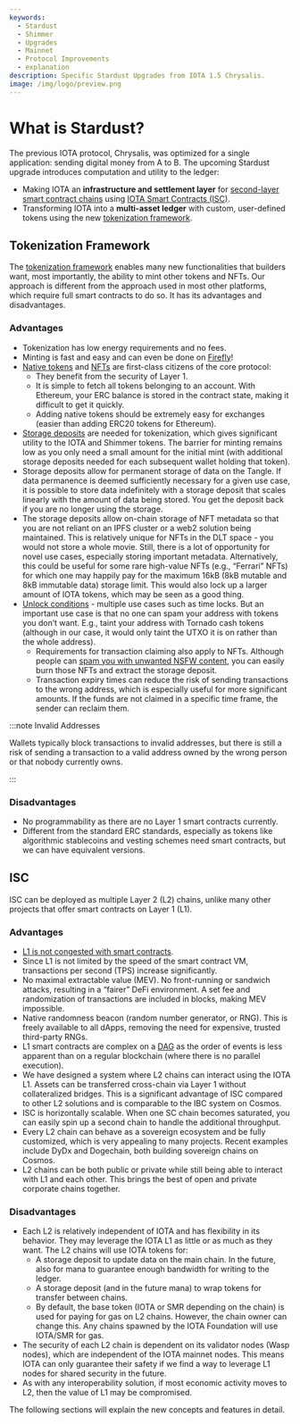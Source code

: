 ```yaml
---
keywords:
  - Stardust
  - Shimmer
  - Upgrades
  - Mainnet
  - Protocol Improvements
  - explanation
description: Specific Stardust Upgrades from IOTA 1.5 Chrysalis.
image: /img/logo/preview.png
---
```


# What is Stardust?

The previous IOTA protocol, Chrysalis, was optimized for a single application: sending digital money from A to B.
The upcoming Stardust upgrade introduces computation and utility to the ledger:

- Making IOTA an **infrastructure and settlement layer** for [second-layer smart contract chains](https://wiki.iota.org/smart-contracts/overview) using [IOTA Smart Contracts (ISC)](#isc).
- Transforming IOTA into a **multi-asset ledger** with custom, user-defined tokens using the new [tokenization framework](#tokenization-framework).

## Tokenization Framework

The [tokenization framework](tokenization.md) enables many new functionalities that builders want, most importantly, the ability to mint other tokens and NFTs. Our approach is different from the approach used in most other platforms, which require full smart contracts to do so. It has its advantages and disadvantages.

### Advantages

- Tokenization has low energy requirements and no fees.
- Minting is fast and easy and can even be done on [Firefly](https://firefly.iota.org)!
- [Native tokens](../../how-tos/native-token/introduction.mdx) and [NFTs](../../how-tos/nft/introduction.mdx) are first-class citizens of the core protocol:
  - They benefit from the security of Layer 1.
  - It is simple to fetch all tokens belonging to an account. With Ethereum, your ERC balance is stored in the contract state, making it difficult to get it quickly.
  - Adding native tokens should be extremely easy for exchanges (easier than adding ERC20 tokens for Ethereum).
- [Storage deposits](storage-deposit.md) are needed for tokenization, which gives significant utility to the IOTA and Shimmer tokens. The barrier for minting remains low as you only need a small amount for the initial mint (with additional storage deposits needed for each subsequent wallet holding that token).
- Storage deposits allow for permanent storage of data on the Tangle. If data permanence is deemed sufficiently necessary for a given use case, it is possible to store data indefinitely with a storage deposit that scales linearly with the amount of data being stored. You get the deposit back if you are no longer using the storage.
- The storage deposits allow on-chain storage of NFT metadata so that you are not reliant on an IPFS cluster or a web2 solution being maintained. This is relatively unique for NFTs in the DLT space - you would not store a whole movie. Still, there is a lot of opportunity for novel use cases, especially storing important metadata. Alternatively, this could be useful for some rare high-value NFTs (e.g., “Ferrari” NFTs) for which one may happily pay for the maximum 16kB (8kB mutable and 8kB immutable data) storage limit. This would also lock up a larger amount of IOTA tokens, which may be seen as a good thing.
- [Unlock conditions](unlock-conditions.md) - multiple use cases such as time locks. But an important use case is that no one can spam your address with tokens you don’t want. E.g., taint your address with Tornado cash tokens (although in our case, it would only taint the UTXO it is on rather than the whole address).
  - Requirements for transaction claiming also apply to NFTs. Although people can [spam you with unwanted NSFW content](https://decrypt.co/79406/budweiser-dick-pic-nft-ethereum-wallet), you can easily burn those NFTs and extract the storage deposit.
  - Transaction expiry times can reduce the risk of sending transactions to the wrong address, which is especially useful for more significant amounts. If the funds are not claimed in a specific time frame, the sender can reclaim them.

:::note Invalid Addresses

Wallets typically block transactions to invalid addresses, but there is still a risk of sending a transaction to a valid address owned by the wrong person or that nobody currently owns.

:::

### Disadvantages

- No programmability as there are no Layer 1 smart contracts currently.
- Different from the standard ERC standards, especially as tokens like algorithmic stablecoins and vesting schemes need smart contracts, but we can have equivalent versions.

## ISC

ISC can be deployed as multiple Layer 2 (L2) chains, unlike many other projects that offer smart contracts on Layer 1 (L1).

### Advantages

- [L1 is not congested with smart contracts](https://wiki.iota.org/shimmer/smart-contracts/guide/core_concepts/smart-contracts/#scalable-smart-contracts).
- Since L1 is not limited by the speed of the smart contract VM, transactions per second (TPS) increase significantly.
- No maximal extractable value (MEV). No front-running or sandwich attacks, resulting in a “fairer” DeFi environment. A set fee and randomization of transactions are included in blocks, making MEV impossible.
- Native randomness beacon (random number generator, or RNG). This is freely available to all dApps, removing the need for expensive, trusted third-party RNGs.
- L1 smart contracts are complex on a [DAG](https://wiki.iota.org/shimmer/learn/tangle/) as the order of events is less apparent than on a regular blockchain (where there is no parallel execution).
- We have designed a system where L2 chains can interact using the IOTA L1. Assets can be transferred cross-chain via Layer 1 without collateralized bridges. This is a significant advantage of ISC compared to other L2 solutions and is comparable to the IBC system on Cosmos.
- ISC is horizontally scalable. When one SC chain becomes saturated, you can easily spin up a second chain to handle the additional throughput.
- Every L2 chain can behave as a sovereign ecosystem and be fully customized, which is very appealing to many projects. Recent examples include DyDx and Dogechain, both building sovereign chains on Cosmos.
- L2 chains can be both public or private while still being able to interact with L1 and each other. This brings the best of open and private corporate chains together.

### Disadvantages

- Each L2 is relatively independent of IOTA and has flexibility in its behavior. They may leverage the IOTA L1 as little or as much as they want. The L2 chains will use IOTA tokens for:
  - A storage deposit to update data on the main chain. In the future, also for mana to guarantee enough bandwidth for writing to the ledger.
  - A storage deposit (and in the future mana) to wrap tokens for transfer between chains.
  - By default, the base token (IOTA or SMR depending on the chain) is used for paying for gas on L2 chains. However, the chain owner can change this. Any chains spawned by the IOTA Foundation will use IOTA/SMR for gas.
- The security of each L2 chain is dependent on its validator nodes (Wasp nodes), which are independent of the IOTA mainnet nodes. This means IOTA can only guarantee their safety if we find a way to leverage L1 nodes for shared security in the future.
- As with any interoperability solution, if most economic activity moves to L2, then the value of L1 may be compromised.

The following sections will explain the new concepts and features in detail.
